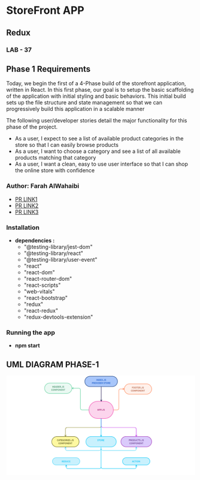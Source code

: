 # **StoreFront APP**

## **Redux**

### **LAB - 37**

## **Phase 1 Requirements**

Today, we begin the first of a 4-Phase build of the storefront application, written in React. In this first phase, our goal is to setup the basic scaffolding of the application with initial styling and basic behaviors. This initial build sets up the file structure and state management so that we can progressively build this application in a scalable manner

The following user/developer stories detail the major functionality for this phase of the project.

* As a user, I expect to see a list of available product categories in the store so that I can easily browse products
* As a user, I want to choose a category and see a list of all available products matching that category
* As a user, I want a clean, easy to use user interface so that I can shop the online store with confidence

### **Author: Farah AlWahaibi**

* [PR LINK1](https://github.com/farahalwahaibi/stoRefont/pull/1)
* [PR LINK2](https://github.com/farahalwahaibi/stoRefont/pull/2)
* [PR LINK3](https://github.com/farahalwahaibi/stoRefont/pull/3)


### **Installation**
* **dependencies :**
  *  "@testing-library/jest-dom"
  *  "@testing-library/react"
  *  "@testing-library/user-event"
  *  "react"
  *  "react-dom"
  *  "react-router-dom"
  *  "react-scripts"
  *  "web-vitals"
  *  "react-bootstrap"
  *  "redux"
  *  "react-redux"
  *  "redux-devtools-extension"


### **Running the app**
* **npm start**


## **UML DIAGRAM PHASE-1**

![UML](1.PNG)


